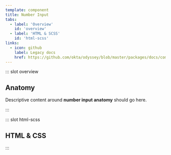 ```yaml
---
template: component
title: Number Input
tabs:
  - label: 'Overview'
    id: 'overview'
  - label: 'HTML & SCSS'
    id: 'html-scss'
links:
  - icon: github
    label: Legacy docs
    href: https://github.com/okta/odyssey/blob/master/packages/docs/components/number-input.md
---
```


::: slot overview

## Anatomy

<div class="docskit--desc fpo">

Descriptive content around **number input anatomy** should go here.

</div>

<FigureAnatomy img="/images/fpo.svg" />

:::

::: slot html-scss
## HTML & CSS
:::
